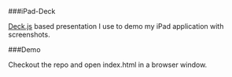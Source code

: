 ###iPad-Deck

[Deck.js](https://github.com/imakewebthings/deck.js) based presentation I use to demo my iPad application with screenshots.

###Demo

Checkout the repo and open index.html in a browser window. 



